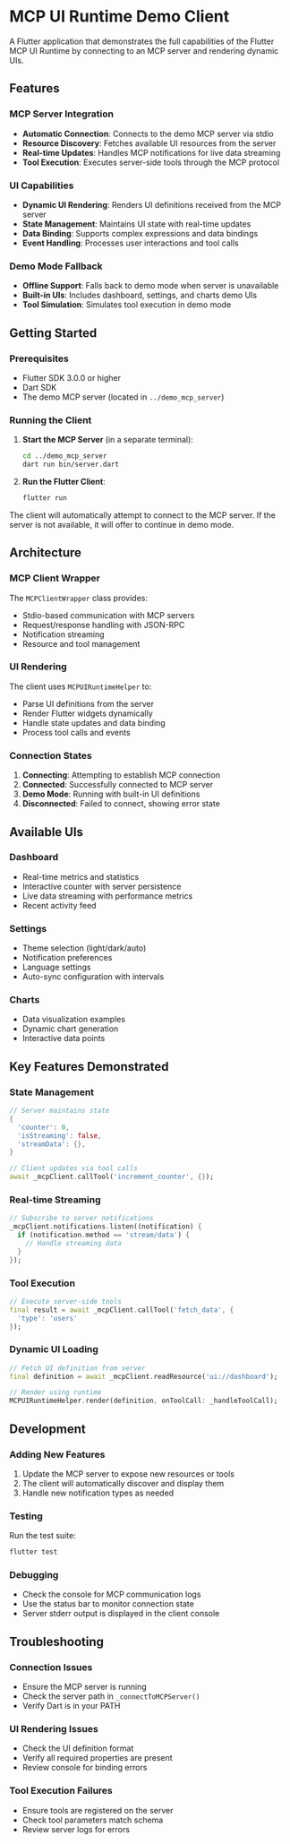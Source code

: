 # MCP UI Runtime Demo Client

A Flutter application that demonstrates the full capabilities of the Flutter MCP UI Runtime by connecting to an MCP server and rendering dynamic UIs.

## Features

### MCP Server Integration
- **Automatic Connection**: Connects to the demo MCP server via stdio
- **Resource Discovery**: Fetches available UI resources from the server
- **Real-time Updates**: Handles MCP notifications for live data streaming
- **Tool Execution**: Executes server-side tools through the MCP protocol

### UI Capabilities
- **Dynamic UI Rendering**: Renders UI definitions received from the MCP server
- **State Management**: Maintains UI state with real-time updates
- **Data Binding**: Supports complex expressions and data bindings
- **Event Handling**: Processes user interactions and tool calls

### Demo Mode Fallback
- **Offline Support**: Falls back to demo mode when server is unavailable
- **Built-in UIs**: Includes dashboard, settings, and charts demo UIs
- **Tool Simulation**: Simulates tool execution in demo mode

## Getting Started

### Prerequisites
- Flutter SDK 3.0.0 or higher
- Dart SDK
- The demo MCP server (located in `../demo_mcp_server`)

### Running the Client

1. **Start the MCP Server** (in a separate terminal):
   ```bash
   cd ../demo_mcp_server
   dart run bin/server.dart
   ```

2. **Run the Flutter Client**:
   ```bash
   flutter run
   ```

The client will automatically attempt to connect to the MCP server. If the server is not available, it will offer to continue in demo mode.

## Architecture

### MCP Client Wrapper
The `MCPClientWrapper` class provides:
- Stdio-based communication with MCP servers
- Request/response handling with JSON-RPC
- Notification streaming
- Resource and tool management

### UI Rendering
The client uses `MCPUIRuntimeHelper` to:
- Parse UI definitions from the server
- Render Flutter widgets dynamically
- Handle state updates and data binding
- Process tool calls and events

### Connection States
1. **Connecting**: Attempting to establish MCP connection
2. **Connected**: Successfully connected to MCP server
3. **Demo Mode**: Running with built-in UI definitions
4. **Disconnected**: Failed to connect, showing error state

## Available UIs

### Dashboard
- Real-time metrics and statistics
- Interactive counter with server persistence
- Live data streaming with performance metrics
- Recent activity feed

### Settings
- Theme selection (light/dark/auto)
- Notification preferences
- Language settings
- Auto-sync configuration with intervals

### Charts
- Data visualization examples
- Dynamic chart generation
- Interactive data points

## Key Features Demonstrated

### State Management
```dart
// Server maintains state
{
  'counter': 0,
  'isStreaming': false,
  'streamData': {},
}

// Client updates via tool calls
await _mcpClient.callTool('increment_counter', {});
```

### Real-time Streaming
```dart
// Subscribe to server notifications
_mcpClient.notifications.listen((notification) {
  if (notification.method == 'stream/data') {
    // Handle streaming data
  }
});
```

### Tool Execution
```dart
// Execute server-side tools
final result = await _mcpClient.callTool('fetch_data', {
  'type': 'users'
});
```

### Dynamic UI Loading
```dart
// Fetch UI definition from server
final definition = await _mcpClient.readResource('ui://dashboard');

// Render using runtime
MCPUIRuntimeHelper.render(definition, onToolCall: _handleToolCall);
```

## Development

### Adding New Features
1. Update the MCP server to expose new resources or tools
2. The client will automatically discover and display them
3. Handle new notification types as needed

### Testing
Run the test suite:
```bash
flutter test
```

### Debugging
- Check the console for MCP communication logs
- Use the status bar to monitor connection state
- Server stderr output is displayed in the client console

## Troubleshooting

### Connection Issues
- Ensure the MCP server is running
- Check the server path in `_connectToMCPServer()`
- Verify Dart is in your PATH

### UI Rendering Issues
- Check the UI definition format
- Verify all required properties are present
- Review console for binding errors

### Tool Execution Failures
- Ensure tools are registered on the server
- Check tool parameters match schema
- Review server logs for errors